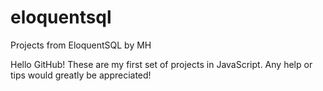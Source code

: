 # eloquentsql
Projects from EloquentSQL by MH

Hello GitHub!
These are my first set of projects in JavaScript. 
Any help or tips would greatly be appreciated!

